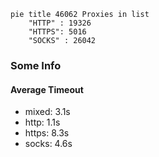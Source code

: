
```mermaid
pie title 46062 Proxies in list
    "HTTP" : 19326
    "HTTPS": 5016
    "SOCKS" : 26042
```

### Some Info
#### Average Timeout

- mixed: 3.1s
- http: 1.1s
- https: 8.3s
- socks: 4.6s